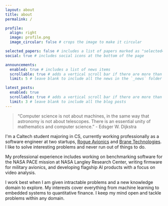 ```yaml
---
layout: about
title: about
permalink: /

profile:
  align: right
  image: profile.png
  image_circular: false # crops the image to make it circular

selected_papers: false # includes a list of papers marked as "selected={true}"
social: true # includes social icons at the bottom of the page

announcements:
  enabled: true # includes a list of news items
  scrollable: true # adds a vertical scroll bar if there are more than 3 news items
  limit: 5 # leave blank to include all the news in the `_news` folder

latest_posts:
  enabled: true
  scrollable: true # adds a vertical scroll bar if there are more than 3 new posts items
  limit: 3 # leave blank to include all the blog posts
---
```


> “Computer science is not about machines, in
the same way that astronomy is not about
telescopes. There is an essential unity of
mathematics and computer science.” - Edsger W. Dijkstra

I'm a Caltech student majoring in CS, currently working professionally as a software engineer at two startups, [Rogue Avionics](https://rogueavionics.com/) and [Brane Technologies](https://branetechnologies.com/). I like to solve interesting problems and never run out of things to do. 

My professional experience includes working on benchmarking software for the NASA PACE mission at NASA Langley Research Center, writing firmware for military avionics, and developing flagship AI products with a focus on video analysis.

I work best when I am given intractable problems and a new knowledge domain to explore. My interests cover everything from machine learning to embedded systems to quantitative finance. I keep my mind open and tackle problems within any domain.
